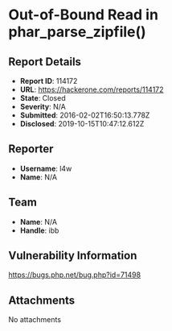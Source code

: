 # 	Out-of-Bound Read in phar_parse_zipfile()

## Report Details
- **Report ID**: 114172
- **URL**: https://hackerone.com/reports/114172
- **State**: Closed
- **Severity**: N/A
- **Submitted**: 2016-02-02T16:50:13.778Z
- **Disclosed**: 2019-10-15T10:47:12.612Z

## Reporter
- **Username**: l4w
- **Name**: N/A

## Team
- **Name**: N/A
- **Handle**: ibb

## Vulnerability Information
https://bugs.php.net/bug.php?id=71498

## Attachments
No attachments
